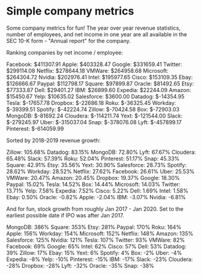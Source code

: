 # Simple company metrics

Some company metrics for fun! The year over year revenue statistics, number of employees, and net income in one year are all available in the SEC 10-K form - "Annual report" for the company.

Ranking companies by net income / employee:

Facebook: $411307.91
Apple: $403328.47
Google: $331659.41
Twitter: $299114.08
Netflix: $278644.18
VMWare: $264958.68
Microsoft: $264304.72
Nvidia: $202976.41
Intel: $195977.65
Cisco: $153109.35
Ebay: $126666.67
Paypal: $112798.17
Square: $97899.87
Oracle: $81492.65
Etsy: $77333.87
Dell: $29401.27
IBM: $26899.60
Expedia: $22244.09
Amazon: $15450.67
Yelp: $10635.02
Salesforce: $3600.00
Datadog: $-14354.95
Tesla: $-17657.78
Dropbox: $-22686.18
Roku: $-36325.45
Workday: $-39399.51
Spotify: $-42224.74
Zillow: $-70424.58
Box: $-72903.03
MongoDB: $-81692.24
Cloudera: $-114211.74
Yext: $-121544.00
Slack: $-279245.97
Uber: $-315037.04
Snap: $-378076.08
Lyft: $-457899.17
Pinterest: $-614059.99

Sorted by 2018-2019 revenue growth:

Zillow: 105.68%
Datadog: 83.15%
MongoDB: 72.80%
Lyft: 67.67%
Cloudera: 65.48%
Slack: 57.39%
Roku: 52.04%
Pinterest: 51.17%
Snap: 45.33%
Square: 42.91%
Etsy: 35.56%
Yext: 30.90%
Salesforce: 28.73%
Spotify: 28.62%
Workday: 28.52%
Netflix: 27.62%
Facebook: 26.61%
Uber: 25.53%
VMWare: 20.47%
Amazon: 20.45%
Dropbox: 19.37%
Google: 18.30%
Paypal: 15.02%
Tesla: 14.52%
Box: 14.44%
Microsoft: 14.03%
Twitter: 13.71%
Yelp: 7.58%
Expedia: 7.52%
Cisco: 5.22%
Dell: 1.69%
Intel: 1.58%
Ebay: 0.50%
Oracle: -0.82%
Apple: -2.04%
IBM: -3.07%
Nvidia: -6.81%

And for fun, stock growth from roughly Jan 2017 - Jan 2020. Set to the earliest possible date if IPO was after Jan 2017.

MongoDB: 386%
Square: 353%
Etsy: 281%
Paypal: 170%
Roku: 164%
Apple: 156%
Workday: 154%
Microsoft: 152%
Netflix: 148%
Amazon: 135%
Salesforce: 125%
Nvidia: 121%
Tesla: 107%
Twitter: 93%
VMWare: 82%
Facebook: 69%
Google: 65%
Intel: 62%
Cisco: 57%
Dell: 53%
Datadog: 39%
Zillow: 17%
Ebay: 15%
Yext: 6%
Spotify: 4%
Box: -2%
Uber: -4%
Expedia: -8%
Yelp: -10%
Pinterest: -15%
IBM: -17%
Slack: -23%
Cloudera: -28%
Dropbox: -28%
Lyft: -32%
Oracle: -35%
Snap: -38%
